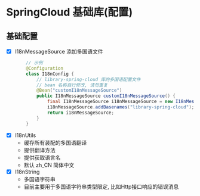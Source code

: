 # SpringCloud 基础库(配置)

## 基础配置

- [X] I18nMessageSource 添加多国语文件
    ```java
        // 示例
        @Configuration
        class I18nConfig {
            // library-spring-cloud 库的多国语配置文件
            // bean 名称自行修改, 请勿重复
            @Bean("customI18nMessageSource")
            public I18nMessageSource customI18nMessageSource() {
                final I18nMessageSource i18nMessageSource = new I18nMessageSource();
                i18nMessageSource.addBasenames("library-spring-cloud");
                return i18nMessageSource;
            }
        }
    ```
- [X] I18nUtils
    - 缓存所有装配的多国语翻译
    - 提供翻译方法
    - 提供获取语言名
    - 默认 zh_CN 简体中文
- [X] I18nString
    - 多国语字符串
    - 目前主要用于多国语字符串类型限定, 比如Http接口响应的错误消息